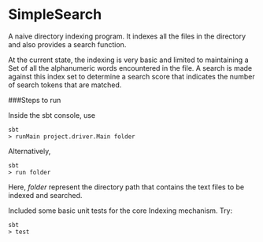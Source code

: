 # SimpleSearch

A naive directory indexing program. It indexes all the files in the directory and also provides a search function.

At the current state, the indexing is very basic and limited to maintaining a Set of all the alphanumeric words encountered in the file. A search is made against this index set to determine a search score that indicates the number of search tokens that are matched.


###Steps to run

Inside the sbt console, use

```
sbt
> runMain project.driver.Main folder
 ```
 
 Alternatively,
 
```
sbt
> run folder
```

Here, *folder* represent the directory path that contains the text files to be indexed and searched.


Included some basic unit tests for the core Indexing mechanism.
Try:

```
sbt
> test
```
